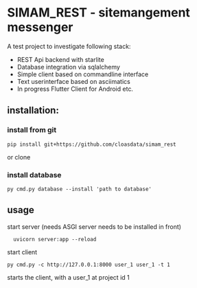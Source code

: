 # SIMAM_REST - sitemangement messenger
A test project to investigate following stack:
* REST Api backend with starlite
* Database integration via sqlalchemy
* Simple client based on commandline interface
* Text userinterface based on asciimatics
* In progress Flutter Client for Android etc.


## installation:
### install from git
    pip install git+https://github.com/cloasdata/simam_rest

or clone

### install database
    py cmd.py database --install 'path to database'

## usage

start server (needs ASGI server needs to be installed in front)

      uvicorn server:app --reload       

start client
    
    py cmd.py -c http://127.0.0.1:8000 user_1 user_1 -t 1

starts the client, with a user_1 at project id 1


